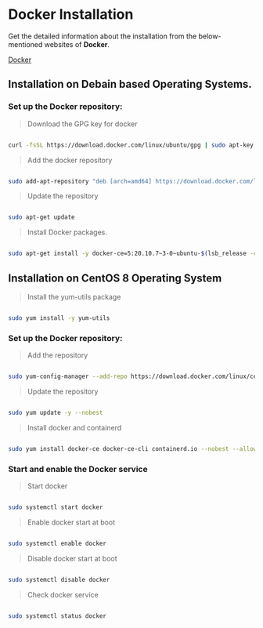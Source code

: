 # Docker Installation


Get the detailed information about the installation from the below-mentioned websites of **Docker**.

[Docker](https://docs.docker.com/)

## Installation on Debain based Operating Systems.

### Set up the Docker repository:

> Download the GPG key for docker

```bash

curl -fsSL https://download.docker.com/linux/ubuntu/gpg | sudo apt-key add -

```


> Add the docker repository

```bash

sudo add-apt-repository "deb [arch=amd64] https://download.docker.com/linux/ubuntu $(lsb_release -cs) stable"

```

> Update the repository

```bash

sudo apt-get update

```


> Install Docker packages.

```bash

sudo apt-get install -y docker-ce=5:20.10.7~3-0~ubuntu-$(lsb_release -cs)

```


## Installation on CentOS 8 Operating System


> Install the yum-utils package 

```bash

sudo yum install -y yum-utils

```

### Set up the Docker repository:

> Add the repository

```bash

sudo yum-config-manager --add-repo https://download.docker.com/linux/centos/docker-ce.repo

```


> Update the repository

```bash

sudo yum update -y --nobest

```


> Install docker and containerd

```bash

sudo yum install docker-ce docker-ce-cli containerd.io --nobest --allowerasing

```

### Start and enable the Docker service

> Start docker

```bash

sudo systemctl start docker

```


> Enable docker start at boot

```bash

sudo systemctl enable docker

```

> Disable docker start at boot

```bash

sudo systemctl disable docker

```

> Check docker service

```bash

sudo systemctl status docker

```

